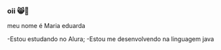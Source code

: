 ### oii 😸👋

meu nome é Maria eduarda

-Estou estudando no Alura;
-Estou me desenvolvendo na linguagem java
